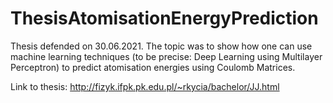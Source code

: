 # ThesisAtomisationEnergyPrediction
Thesis defended on 30.06.2021. The topic was to show how one can use machine learning techniques (to be precise: Deep Learning using Multilayer Perceptron) to predict atomisation energies
using Coulomb Matrices.

Link to thesis: http://fizyk.ifpk.pk.edu.pl/~rkycia/bachelor/JJ.html
